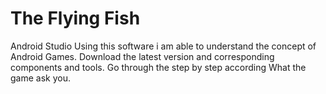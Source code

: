 # The Flying Fish 
Android Studio 
 Using this software i am able to understand the concept of Android Games.
Download the latest version and corresponding components and tools.
Go through the step by step according What the game ask you. 
